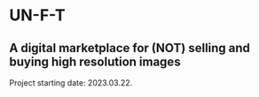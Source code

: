 # UN-F-T

## A digital marketplace for (NOT) selling and buying high resolution images

Project starting date: 2023.03.22.
